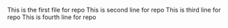 This is the first file for repo
This is second line for repo
This is third line for repo
This is fourth line for repo